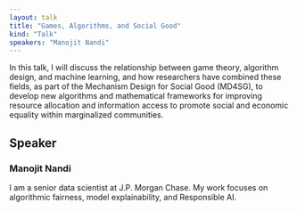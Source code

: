 ```yaml
---
layout: talk
title: "Games, Algorithms, and Social Good"
kind: "Talk"
speakers: "Manojit Nandi"
---
```


In this talk, I will discuss the relationship between game theory, algorithm design, and machine learning, and how researchers have combined these fields, as part of the Mechanism Design for Social Good (MD4SG), to develop new algorithms and mathematical frameworks for improving resource allocation and information access to promote social and economic equality within marginalized communities.

## Speaker

### Manojit Nandi

I am a senior data scientist at J.P. Morgan Chase. My work focuses on algorithmic fairness, model explainability, and Responsible AI.
